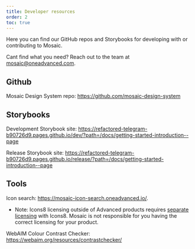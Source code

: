 ```yaml
---
title: Developer resources
order: 2
toc: true
---
```

Here you can find our GitHub repos and Storybooks for developing with or contributing to Mosaic. 

Cant find what you need? Reach out to the team at mosaic@oneadvanced.com.

## Github

Mosaic Design System repo: <https://github.com/mosaic-design-system>

## Storybooks

Development Storybook site: <https://refactored-telegram-b90726d9.pages.github.io/dev/?path=/docs/getting-started-introduction--page>

Release Storybook site: <https://refactored-telegram-b90726d9.pages.github.io/release/?path=/docs/getting-started-introduction--page>

## Tools

Icon search: <https://mosaic-icon-search.oneadvanced.io/>.

* Note: Icons8 licensing outside of Advanced products requires [separate licensing](https://icons8.com/license) with Icons8. Mosaic is not responsible for you having the correct licensing for your product.

WebAIM Colour Contrast Checker: <https://webaim.org/resources/contrastchecker/>